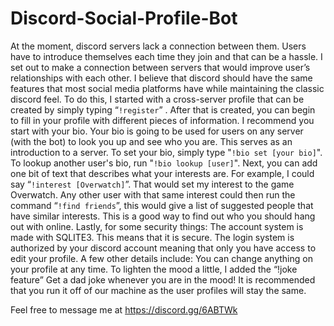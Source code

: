 # Discord-Social-Profile-Bot

At the moment, discord servers lack a connection between them. Users have to introduce themselves each time they join and that can be a hassle. I set out to make a connection between servers that would improve user’s relationships with each other. I believe that discord should have the same features that most social media platforms have while maintaining the classic discord feel. To do this, I started with a cross-server profile that can be created by simply typing “`!register`” . After that is created, you can begin to fill in your profile with different pieces of information. I recommend you start with your bio. Your bio is going to be used for users on any server (with the bot) to look you up and see who you are. This serves as an introduction to a server. To set your bio, simply type "`!bio set [your bio]`". To lookup another user's bio, run "`!bio lookup [user]`". Next, you can add one bit of text that describes what your interests are. For example, I could say “`!interest [Overwatch]`”. That would set my interest to the game Overwatch. Any other user with that same interest could then run the command “`!find friends`”, this would give a list of suggested people that have similar interests. This is a good way to find out who you should hang out with online. Lastly, for some security things: The account system is made with SQLITE3. This means that it is secure. The login system is authorized by your discord account meaning that only you have access to edit your profile. A few other details include: You can change anything on your profile at any time. To lighten the mood a little, I added the “!joke feature” Get a dad joke whenever you are in the mood! It is recommended that you run it off of our machine as the user profiles will stay the same.

Feel free to message me at https://discord.gg/6ABTWk
